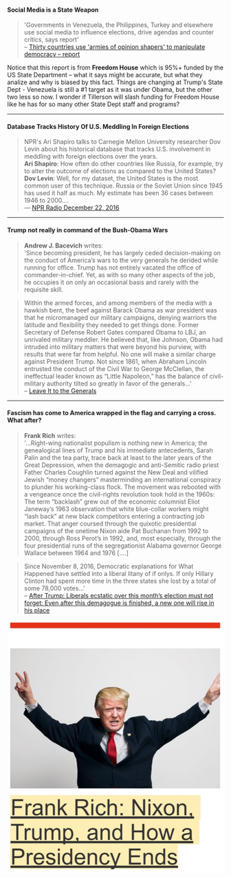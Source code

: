 #### Social Media is a State Weapon ####   
> 'Governments in Venezuela, the Philippines, Turkey and elsewhere use social media to influence elections, drive agendas and counter critics, says report'   
– [Thirty countries use 'armies of opinion shapers' to manipulate democracy – report](https://www.theguardian.com/technology/2017/nov/14/social-media-influence-election-countries-armies-of-opinion-shapers-manipulate-democracy-fake-news)

Notice that this report is from **Freedom House** which is 95%+ funded by the US State Department – what it says might be accurate, but what they analize and why is biased by this fact.  Things are changing at Trump's State Dept - Venezuela is still a #1 target as it was under Obama, but the other two less so now. I wonder if Tillerson will slash funding for Freedom House like he has for so many other State Dept staff and programs?

---
#### Database Tracks History Of U.S. Meddling In Foreign Elections ####

>NPR's Ari Shapiro talks to Carnegie Mellon University researcher Dov Levin about his historical database that tracks U.S. involvement in meddling with foreign elections over the years.   
**Ari Shapiro**: How often do other countries like Russia, for example, try to alter the outcome of elections as compared to the United States?   
**Dov Levin**: Well, for my dataset, the United States is the most common user of this technique. Russia or the Soviet Union since 1945 has used it half as much. My estimate has been 36 cases between 1946 to 2000....   
–– [NPR Radio December 22, 2016](https://www.npr.org/2016/12/22/506625913/database-tracks-history-of-u-s-meddling-in-foreign-elections)

----
#### Trump not really in command of the Bush-Obama Wars ####
>**Andrew J. Bacevich** writes:  
'Since becoming president, he has largely ceded decision-making on the conduct of America’s wars to the very generals he derided while running for office. Trump has not entirely vacated the office of commander-in-chief. Yet, as with so many other aspects of the job, he occupies it on only an occasional basis and rarely with the requisite skill.  

>Within the armed forces, and among members of the media with a hawkish bent, the beef against Barack Obama as war president was that he micromanaged our military campaigns, denying warriors the latitude and flexibility they needed to get things done. Former Secretary of Defense Robert Gates compared Obama to LBJ, an unrivaled military meddler. He believed that, like Johnson, Obama had intruded into military matters that were beyond his purview, with results that were far from helpful. No one will make a similar charge against President Trump. Not since 1861, when Abraham Lincoln entrusted the conduct of the Civil War to George McClellan, the ineffectual leader known as “Little Napoleon,” has the balance of civil-military authority tilted so greatly in favor of the generals...'   
– [Leave It to the Generals](https://newrepublic.com/article/145418/leave-generals)

---

#### Fascism has come to America wrapped in the flag and carrying a cross. What after? ####

>**Frank Rich** writes:   
'...Right-wing nationalist populism is nothing new in America; the genealogical lines of Trump and his immediate antecedents, Sarah Palin and the tea party, trace back at least to the later years of the Great Depression, when the demagogic and anti-Semitic radio priest Father Charles Coughlin turned against the New Deal and vilified Jewish “money changers” masterminding an international conspiracy to plunder his working-class flock. The movement was rebooted with a vengeance once the civil-rights revolution took hold in the 1960s: The term “backlash” grew out of the economic columnist Eliot Janeway’s 1963 observation that white blue-collar workers might “lash back” at new black competitors entering a contracting job market. That anger coursed through the quixotic presidential campaigns of the onetime Nixon aide Pat Buchanan from 1992 to 2000, through Ross Perot’s in 1992, and, most especially, through the four presidential runs of the segregationist Alabama governor George Wallace between 1964 and 1976 [....]

> Since November 8, 2016, Democratic explanations for What Happened have settled into a liberal litany of if onlys. If only Hillary Clinton had spent more time in the three states she lost by a total of some 78,000 votes...'  
– [After Trump: Liberals ecstatic over this month’s election must not forget: Even after this demagogue is finished, a new one will rise in his place](http://nymag.com/daily/intelligencer/2017/11/frank-rich-trumpism-after-trump.html)


![Frank Rich on Trump](https://github.com/meltsintoair/jd/blob/master/img/rich.trump.jpg)
